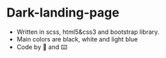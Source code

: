 # Dark-landing-page
- Written in scss, html5&css3 and bootstrap library.
- Main colors are black, white and light blue
- Code by 🤚 and ⌨️